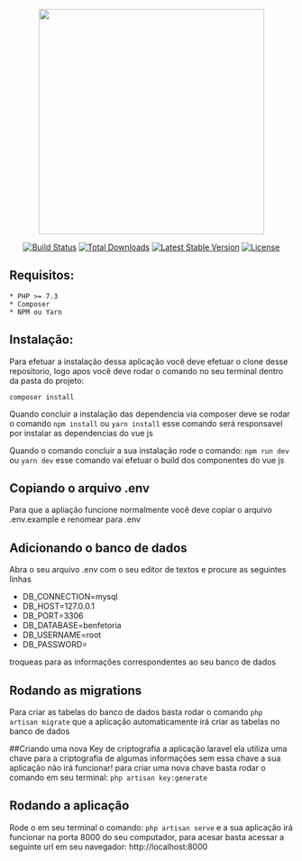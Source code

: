 <p align="center"><a href="https://laravel.com" target="_blank"><img src="https://raw.githubusercontent.com/laravel/art/master/logo-lockup/5%20SVG/2%20CMYK/1%20Full%20Color/laravel-logolockup-cmyk-red.svg" width="400"></a></p>

<p align="center">
<a href="https://travis-ci.org/laravel/framework"><img src="https://travis-ci.org/laravel/framework.svg" alt="Build Status"></a>
<a href="https://packagist.org/packages/laravel/framework"><img src="https://img.shields.io/packagist/dt/laravel/framework" alt="Total Downloads"></a>
<a href="https://packagist.org/packages/laravel/framework"><img src="https://img.shields.io/packagist/v/laravel/framework" alt="Latest Stable Version"></a>
<a href="https://packagist.org/packages/laravel/framework"><img src="https://img.shields.io/packagist/l/laravel/framework" alt="License"></a>
</p>

## Requisitos:
    * PHP >= 7.3
    * Composer
    * NPM ou Yarn
    
## Instalação: 
   Para efetuar a instalação dessa aplicação você deve efetuar o clone desse repositorio,
   logo apos você deve rodar o comando no seu terminal dentro da pasta do projeto:
    
   ```composer install```
   
   Quando concluir a instalação das dependencia via composer deve se rodar o comando 
   ```npm install``` ou ```yarn install```
   esse comando será responsavel por instalar as dependencias do vue js
   
   Quando o comando concluir a sua instalação rode o comando:
   ```npm run dev``` ou ```yarn dev```
   esse comando vai efetuar o build dos componentes do vue js
   
 ## Copiando o arquivo .env
 
 Para que a apliação funcione normalmente você deve copiar o arquivo .env.example e renomear para .env
 
 
 ## Adicionando o banco de dados 
 Abra o seu arquivo .env com o seu editor de textos e procure as seguintes linhas 
 
 * DB_CONNECTION=mysql
 * DB_HOST=127.0.0.1
 * DB_PORT=3306
 * DB_DATABASE=benfetoria
 * DB_USERNAME=root
 * DB_PASSWORD=
 
 troqueas para as informações correspondentes ao seu banco de dados
 
 ## Rodando as migrations 
 
 Para criar as tabelas do banco de dados basta rodar o comando ```php artisan migrate``` que a aplicação automaticamente irá criar as tabelas no banco de dados
 
 ##Criando uma nova Key de criptografia
   a aplicação laravel ela utiliza uma chave para a criptografia de algumas informações sem essa chave a sua aplicação não irá funcionar! para criar uma nova chave basta rodar o comando em seu terminal: ```php artisan key:generate```
   
  ## Rodando a aplicação 
  
  Rode o em seu terminal o comando: ```php artisan serve``` e a sua aplicação irá funcionar na porta 8000 do seu computador, para acesar basta acessar a seguinte url em seu navegador: http://localhost:8000
 
 



